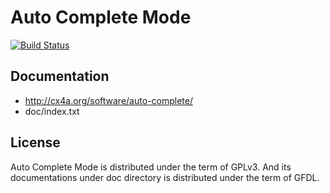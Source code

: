 Auto Complete Mode
==================

[![Build Status](https://secure.travis-ci.org/auto-complete/auto-complete.png)](http://travis-ci.org/auto-complete/auto-complete)

Documentation
-------------

* http://cx4a.org/software/auto-complete/
* doc/index.txt

License
-------

Auto Complete Mode is distributed under the term of GPLv3. And its documentations under doc directory is distributed under the term of GFDL.
